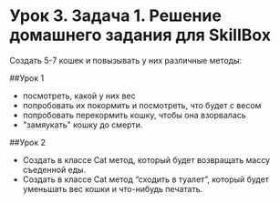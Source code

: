 # Урок 3. Задача 1. Решение домашнего задания для SkillBox

Создать 5-7 кошек и повызывать у них различные методы:

##Урок 1

- посмотреть, какой у них вес
- попробовать их покормить и посмотреть, что будет с весом
- попробовать перекормить кошку, чтобы она взорвалась
- "замяукать" кошку до смерти.


##Урок 2

- Создать в классе Cat метод, который будет возвращать массу съеденной еды.
- Создать в классе Cat метод “сходить в туалет”, который будет уменьшать вес кошки и что-­нибудь печатать.
